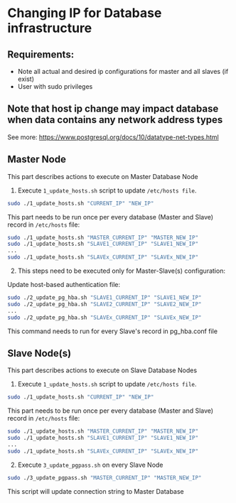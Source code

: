 # Changing IP for Database infrastructure

## Requirements:

- Note all actual and desired ip configurations for master and all slaves (if exist)
- User with sudo privileges

## Note that host ip change may impact database when data contains any network address types

See more: <https://www.postgresql.org/docs/10/datatype-net-types.html>

## Master Node

This part describes actions to execute on Master Database Node

1. Execute `1_update_hosts.sh` script to update `/etc/hosts file`.

  ```bash
  sudo ./1_update_hosts.sh "CURRENT_IP" "NEW_IP"
  ```
   This part needs to be run once per every database (Master and Slave) record in `/etc/hosts` file:
  ```bash
  sudo ./1_update_hosts.sh "MASTER_CURRENT_IP" "MASTER_NEW_IP"
  sudo ./1_update_hosts.sh "SLAVE1_CURRENT_IP" "SLAVE1_NEW_IP"
  ...
  sudo ./1_update_hosts.sh "SLAVEx_CURRENT_IP" "SLAVEx_NEW_IP"
  ```

2. This steps need to be executed only for Master-Slave(s) configuration:

  Update host-based authentication file:
  ```bash
  sudo ./2_update_pg_hba.sh "SLAVE1_CURRENT_IP" "SLAVE1_NEW_IP"
  sudo ./2_update_pg_hba.sh "SLAVE2_CURRENT_IP" "SLAVE2_NEW_IP"
  ...
  sudo ./2_update_pg_hba.sh "SLAVEx_CURRENT_IP" "SLAVEx_NEW_IP"
  ```

  This command needs to run for every Slave's record in pg_hba.conf file

## Slave Node(s)

This part describes actions to execute on Slave Database Nodes

1. Execute `1_update_hosts.sh` script to update `/etc/hosts file`.

  ```bash
  sudo ./1_update_hosts.sh "CURRENT_IP" "NEW_IP"
  ```
   This part needs to be run once per every database (Master and Slave) record in `/etc/hosts` file:
  ```bash
  sudo ./1_update_hosts.sh "MASTER_CURRENT_IP" "MASTER_NEW_IP"
  sudo ./1_update_hosts.sh "SLAVE1_CURRENT_IP" "SLAVE1_NEW_IP"
  ...
  sudo ./1_update_hosts.sh "SLAVEx_CURRENT_IP" "SLAVEx_NEW_IP"
  ```

2. Execute `3_update_pgpass.sh` on every Slave Node
```bash
sudo ./3_update_pgpass.sh "MASTER_CURRENT_IP" "MASTER_NEW_IP"
```
This script will update connection string to Master Database
